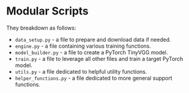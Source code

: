 #  Modular Scripts
They breakdown as follows: 
* `data_setup.py` - a file to prepare and download data if needed.
* `engine.py` - a file containing various training functions.
* `model_builder.py` - a file to create a PyTorch TinyVGG model.
* `train.py` - a file to leverage all other files and train a target PyTorch model.
* `utils.py` - a file dedicated to helpful utility functions.
* `helper_functions.py` - a file dedicated to more general support  functions.
